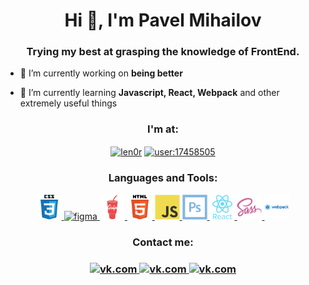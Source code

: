 <h1 align="center">Hi 👋, I'm Pavel Mihailov</h1>
<h3 align="center">Trying my best at grasping the knowledge of FrontEnd.</h3>



- 🔭 I’m currently working on **being better**

- 🌱 I’m currently learning **Javascript, React, Webpack** and other extremely useful things

<h3 align="center">I'm at:</h3>
<p align="center">
<a href="https://codepen.io/len0r" target="blank"><img align="center" src="https://raw.githubusercontent.com/rahuldkjain/github-profile-readme-generator/master/src/images/icons/Social/codepen.svg" alt="len0r" height="30" width="40" /></a>
<a href="https://stackoverflow.com/users/user:17458505" target="blank"><img align="center" src="https://raw.githubusercontent.com/rahuldkjain/github-profile-readme-generator/master/src/images/icons/Social/stack-overflow.svg" alt="user:17458505" height="30" width="40" /></a>
</p>

<h3 align="center">Languages and Tools:</h3>
<p align="center"> <a href="https://www.w3schools.com/css/" target="_blank" rel="noreferrer"> <img src="https://raw.githubusercontent.com/devicons/devicon/master/icons/css3/css3-original-wordmark.svg" alt="css3" width="40" height="40"/> </a> <a href="https://www.figma.com/" target="_blank" rel="noreferrer"> <img src="https://www.vectorlogo.zone/logos/figma/figma-icon.svg" alt="figma" width="40" height="40"/> </a> <a href="https://gulpjs.com" target="_blank" rel="noreferrer"> <img src="https://raw.githubusercontent.com/devicons/devicon/master/icons/gulp/gulp-plain.svg" alt="gulp" width="40" height="40"/> </a> <a href="https://www.w3.org/html/" target="_blank" rel="noreferrer"> <img src="https://raw.githubusercontent.com/devicons/devicon/master/icons/html5/html5-original-wordmark.svg" alt="html5" width="40" height="40"/> </a> <a href="https://developer.mozilla.org/en-US/docs/Web/JavaScript" target="_blank" rel="noreferrer"> <img src="https://raw.githubusercontent.com/devicons/devicon/master/icons/javascript/javascript-original.svg" alt="javascript" width="40" height="40"/> </a> <a href="https://www.photoshop.com/en" target="_blank" rel="noreferrer"> <img src="https://raw.githubusercontent.com/devicons/devicon/master/icons/photoshop/photoshop-line.svg" alt="photoshop" width="40" height="40"/> </a> <a href="https://reactjs.org/" target="_blank" rel="noreferrer"> <img src="https://raw.githubusercontent.com/devicons/devicon/master/icons/react/react-original-wordmark.svg" alt="react" width="40" height="40"/> </a> <a href="https://sass-lang.com" target="_blank" rel="noreferrer"> <img src="https://raw.githubusercontent.com/devicons/devicon/master/icons/sass/sass-original.svg" alt="sass" width="40" height="40"/> </a> <a href="https://webpack.js.org" target="_blank" rel="noreferrer"> <img src="https://raw.githubusercontent.com/devicons/devicon/d00d0969292a6569d45b06d3f350f463a0107b0d/icons/webpack/webpack-original-wordmark.svg" alt="webpack" width="40" height="40"/> </a> </p>

<h3 align="center">Contact me:</h3>

<h3 align="center">
    <a  href="https://vk.com/uebox">
     <img src="https://upload.wikimedia.org/wikipedia/commons/2/21/VK.com-logo.svg" width="40" height="40" alt="vk.com">
   </a>
  
  <a  href="https://t.me/svygzhryr">
     <img src="https://upload.wikimedia.org/wikipedia/commons/8/83/Telegram_2019_Logo.svg" width="40" height="40" alt="vk.com">
   </a>
  
  <a  href="https://www.linkedin.com/in/pavel-mihailov-174319226/">
     <img src="https://upload.wikimedia.org/wikipedia/commons/c/c9/Linkedin.svg" width="40" height="40" alt="vk.com">
   </a>
 </h3>













